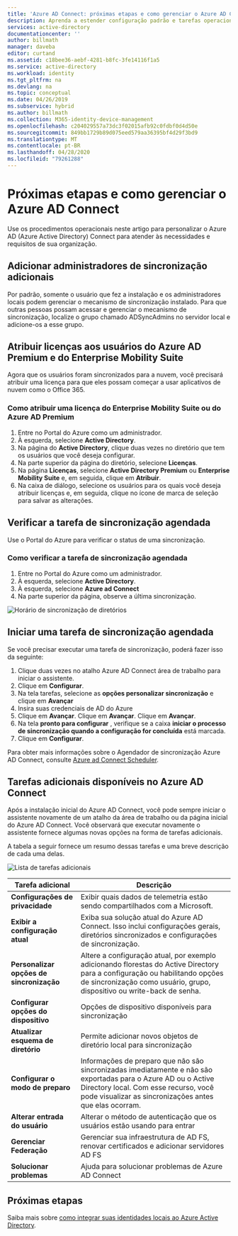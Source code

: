 ```yaml
---
title: 'Azure AD Connect: próximas etapas e como gerenciar o Azure AD Connect | Microsoft Docs'
description: Aprenda a estender configuração padrão e tarefas operacionais para o Azure AD Connect.
services: active-directory
documentationcenter: ''
author: billmath
manager: daveba
editor: curtand
ms.assetid: c18bee36-aebf-4281-b8fc-3fe14116f1a5
ms.service: active-directory
ms.workload: identity
ms.tgt_pltfrm: na
ms.devlang: na
ms.topic: conceptual
ms.date: 04/26/2019
ms.subservice: hybrid
ms.author: billmath
ms.collection: M365-identity-device-management
ms.openlocfilehash: c204029557a73dc3f02015afb92c0fdbf0d4d50e
ms.sourcegitcommit: 849bb1729b89d075eed579aa36395bf4d29f3bd9
ms.translationtype: MT
ms.contentlocale: pt-BR
ms.lasthandoff: 04/28/2020
ms.locfileid: "79261288"
---
```

# <a name="next-steps-and-how-to-manage-azure-ad-connect"></a>Próximas etapas e como gerenciar o Azure AD Connect
Use os procedimentos operacionais neste artigo para personalizar o Azure AD (Azure Active Directory) Connect para atender às necessidades e requisitos de sua organização.  

## <a name="add-additional-sync-admins"></a>Adicionar administradores de sincronização adicionais
Por padrão, somente o usuário que fez a instalação e os administradores locais podem gerenciar o mecanismo de sincronização instalado. Para que outras pessoas possam acessar e gerenciar o mecanismo de sincronização, localize o grupo chamado ADSyncAdmins no servidor local e adicione-os a esse grupo.

## <a name="assign-licenses-to-azure-ad-premium-and-enterprise-mobility-suite-users"></a>Atribuir licenças aos usuários do Azure AD Premium e do Enterprise Mobility Suite
Agora que os usuários foram sincronizados para a nuvem, você precisará atribuir uma licença para que eles possam começar a usar aplicativos de nuvem como o Office 365.

### <a name="to-assign-an-azure-ad-premium-or-enterprise-mobility-suite-license"></a>Como atribuir uma licença do Enterprise Mobility Suite ou do Azure AD Premium

1. Entre no Portal do Azure como um administrador.
2. À esquerda, selecione **Active Directory**.
3. Na página do **Active Directory**, clique duas vezes no diretório que tem os usuários que você deseja configurar.
4. Na parte superior da página do diretório, selecione **Licenças**.
5. Na página **Licenças**, selecione **Active Directory Premium** ou **Enterprise Mobility Suite** e, em seguida, clique em **Atribuir**.
6. Na caixa de diálogo, selecione os usuários para os quais você deseja atribuir licenças e, em seguida, clique no ícone de marca de seleção para salvar as alterações.

## <a name="verify-the-scheduled-synchronization-task"></a>Verificar a tarefa de sincronização agendada
Use o Portal do Azure para verificar o status de uma sincronização.

### <a name="to-verify-the-scheduled-synchronization-task"></a>Como verificar a tarefa de sincronização agendada
1. Entre no Portal do Azure como um administrador.
2. À esquerda, selecione **Active Directory**.
3. À esquerda, selecione **Azure ad Connect**
4. Na parte superior da página, observe a última sincronização.

![Horário de sincronização de diretórios](./media/how-to-connect-post-installation/verify2.png)

## <a name="start-a-scheduled-synchronization-task"></a>Iniciar uma tarefa de sincronização agendada
Se você precisar executar uma tarefa de sincronização, poderá fazer isso da seguinte:

1. Clique duas vezes no atalho Azure AD Connect área de trabalho para iniciar o assistente.
2. Clique em **Configurar**.
3. Na tela tarefas, selecione as **opções personalizar sincronização** e clique em **Avançar**
4. Insira suas credenciais de AD do Azure
5. Clique em **Avançar**. Clique em **Avançar**.  Clique em **Avançar**.
5.  Na tela **pronto para configurar** , verifique se a caixa **iniciar o processo de sincronização quando a configuração for concluída** está marcada.
6.  Clique em **Configurar**.

Para obter mais informações sobre o Agendador de sincronização Azure AD Connect, consulte [Azure ad Connect Scheduler](how-to-connect-sync-feature-scheduler.md).

## <a name="additional-tasks-available-in-azure-ad-connect"></a>Tarefas adicionais disponíveis no Azure AD Connect
Após a instalação inicial do Azure AD Connect, você pode sempre iniciar o assistente novamente de um atalho da área de trabalho ou da página inicial do Azure AD Connect.  Você observará que executar novamente o assistente fornece algumas novas opções na forma de tarefas adicionais.  

A tabela a seguir fornece um resumo dessas tarefas e uma breve descrição de cada uma delas.

![Lista de tarefas adicionais](./media/how-to-connect-post-installation/addtasks2.png)

| Tarefa adicional | Descrição |
| --- | --- |
|**Configurações de privacidade**|Exibir quais dados de telemetria estão sendo compartilhados com a Microsoft.|
|**Exibir a configuração atual**|Exiba sua solução atual do Azure AD Connect.  Isso inclui configurações gerais, diretórios sincronizados e configurações de sincronização. |
| **Personalizar opções de sincronização** |Altere a configuração atual, por exemplo adicionando florestas do Active Directory para a configuração ou habilitando opções de sincronização como usuário, grupo, dispositivo ou write-back de senha. |
|**Configurar opções do dispositivo**|Opções de dispositivo disponíveis para sincronização|
|**Atualizar esquema de diretório**|Permite adicionar novos objetos de diretório local para sincronização|
|**Configurar o modo de preparo** |Informações de preparo que não são sincronizadas imediatamente e não são exportadas para o Azure AD ou o Active Directory local.  Com esse recurso, você pode visualizar as sincronizações antes que elas ocorram. |
|**Alterar entrada do usuário**|Alterar o método de autenticação que os usuários estão usando para entrar|
|**Gerenciar Federação**|Gerenciar sua infraestrutura de AD FS, renovar certificados e adicionar servidores AD FS|
|**Solucionar problemas**|Ajuda para solucionar problemas de Azure AD Connect|

## <a name="next-steps"></a>Próximas etapas
Saiba mais sobre [como integrar suas identidades locais ao Azure Active Directory](whatis-hybrid-identity.md).
